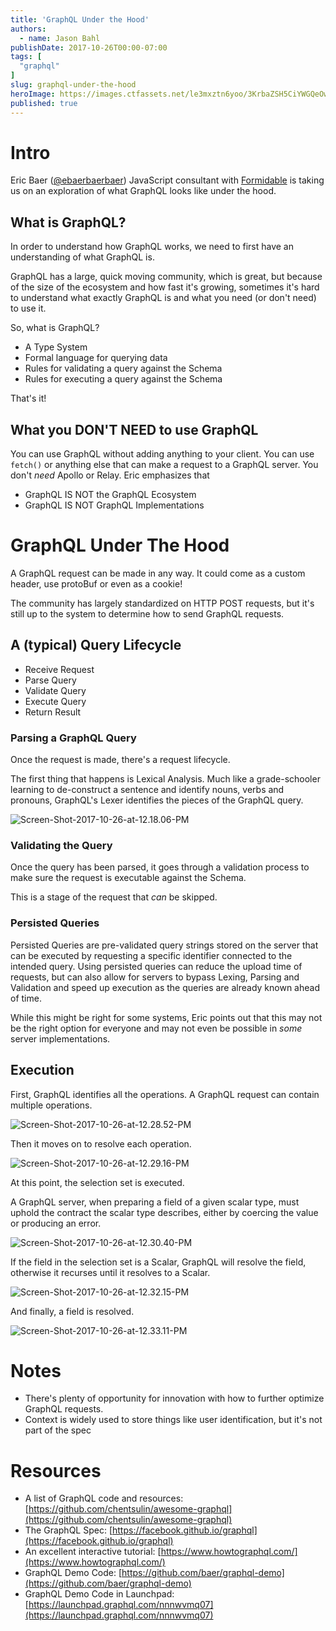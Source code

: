 ```yaml
---
title: 'GraphQL Under the Hood'
authors:
  - name: Jason Bahl
publishDate: 2017-10-26T00:00-07:00
tags: [
  "graphql"
]
slug: graphql-under-the-hood
heroImage: https://images.ctfassets.net/le3mxztn6yoo/3KrbaZSH5CiYWGQeOw0awY/39ee5be467c85c233be343be8205dcc2/Screen-Shot-2017-10-26-at-10.21.23-AM.png
published: true
---
```



# Intro

Eric Baer ([@ebaerbaerbaer](https://twitter.com/ebaerbaerbaer)) JavaScript consultant with [Formidable](https://formidable.com/) is taking us on an exploration of what GraphQL looks like under the hood.

## What is GraphQL?

In order to understand how GraphQL works, we need to first have an understanding of what GraphQL is.

GraphQL has a large, quick moving community, which is great, but because of the size of the ecosystem and how fast it's growing, sometimes it's hard to understand what exactly GraphQL is and what you need (or don't need) to use it.

So, what is GraphQL?

- A Type System
- Formal language for querying data
- Rules for validating a query against the Schema
- Rules for executing a query against the Schema

That's it!

## What you DON'T NEED to use GraphQL
You can use GraphQL without adding anything to your client. You can use `fetch()` or anything else that can make a request to a GraphQL server. You don't _need_ Apollo or Relay. Eric emphasizes that

- GraphQL IS NOT the GraphQL Ecosystem
- GraphQL IS NOT GraphQL Implementations

# GraphQL Under The Hood
A GraphQL request can be made in any way. It could come as a custom header, use protoBuf or even as a cookie!

The community has largely standardized on HTTP POST requests, but it's still up to the system to determine how to send GraphQL requests.

## A (typical) Query Lifecycle

- Receive Request
- Parse Query
- Validate Query
- Execute Query
- Return Result

### Parsing a GraphQL Query

Once the request is made, there's a request lifecycle.

The first thing that happens is Lexical Analysis. Much like a grade-schooler learning to de-construct a sentence and identify nouns, verbs and pronouns, GraphQL's Lexer identifies the pieces of the GraphQL query.

![Screen-Shot-2017-10-26-at-12.18.06-PM](//images.contentful.com/le3mxztn6yoo/sXCczgTkNEKocMCsEse0o/491b706216ac4edd3bb2210204dc5b9d/Screen-Shot-2017-10-26-at-12.18.06-PM.png)

### Validating the Query

Once the query has been parsed, it goes through a validation process to make sure the request is executable against the Schema.

This is a stage of the request that _can_ be skipped.

### Persisted Queries
Persisted Queries are pre-validated query strings stored on the server that can be executed by requesting a specific identifier connected to the intended query. Using persisted queries can reduce the upload time of requests, but can also allow for servers to bypass Lexing, Parsing and Validation and speed up execution as the queries are already known ahead of time.

While this might be right for some systems, Eric points out that this may not be the right option for everyone and may not even be possible in _some_ server implementations.

## Execution
First, GraphQL identifies all the operations. A GraphQL request can contain multiple operations.

![Screen-Shot-2017-10-26-at-12.28.52-PM](//images.contentful.com/le3mxztn6yoo/38kNY0UDGMK8w8YcKaQWyC/d0e655b8d6cb58111daafd5b9676ec97/Screen-Shot-2017-10-26-at-12.28.52-PM.png)

Then it moves on to resolve each operation.

![Screen-Shot-2017-10-26-at-12.29.16-PM](//images.contentful.com/le3mxztn6yoo/4LfCLJci92giqcoCukKkcu/e0ad7d436f5423ee990ee0890320cb6f/Screen-Shot-2017-10-26-at-12.29.16-PM.png)

At this point, the selection set is executed.

A GraphQL server, when preparing a field of a given scalar
type, must uphold the contract the scalar type describes,
either by coercing the value or producing an error.

![Screen-Shot-2017-10-26-at-12.30.40-PM](//images.contentful.com/le3mxztn6yoo/1szgGoNH6E0m8iAC4MImue/448f54c300a826bab7063aecfcf7c4e6/Screen-Shot-2017-10-26-at-12.30.40-PM.png)

If the field in the selection set is a Scalar, GraphQL will resolve the field, otherwise it recurses until it resolves to a Scalar.

![Screen-Shot-2017-10-26-at-12.32.15-PM](//images.contentful.com/le3mxztn6yoo/41OHxTa3NmWGo0cYYWQmwu/9b6efedbb893abe2f43cfd4f18960c78/Screen-Shot-2017-10-26-at-12.32.15-PM.png)

And finally, a field is resolved.

![Screen-Shot-2017-10-26-at-12.33.11-PM](//images.contentful.com/le3mxztn6yoo/1GTMp2Oow4EkQ6wUuAQgqC/e8484a15a56d575243e667d8ef5a37e7/Screen-Shot-2017-10-26-at-12.33.11-PM.png)

# Notes
- There's plenty of opportunity for innovation with how to further optimize GraphQL requests.
- Context is widely used to store things like user identification, but it's not part of the spec

# Resources
- A list of GraphQL code and resources: [https://github.com/chentsulin/awesome-graphql](https://github.com/chentsulin/awesome-graphql)
- The GraphQL Spec: [https://facebook.github.io/graphql](https://facebook.github.io/graphql)
- An excellent interactive tutorial: [https://www.howtographql.com/](https://www.howtographql.com/)
- GraphQL Demo Code: [https://github.com/baer/graphql-demo](https://github.com/baer/graphql-demo)
- GraphQL Demo Code in Launchpad: [https://launchpad.graphql.com/nnnwvmq07](https://launchpad.graphql.com/nnnwvmq07)
